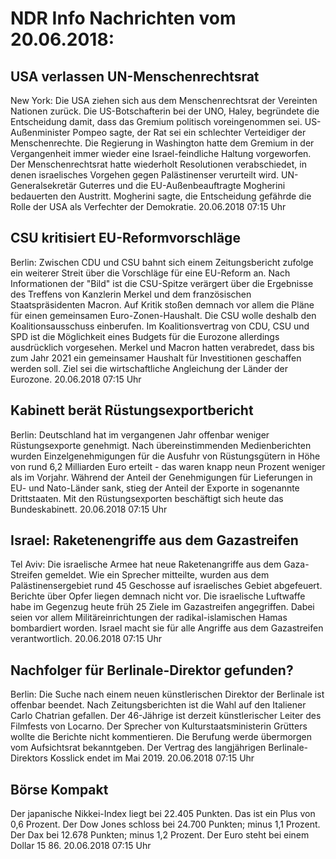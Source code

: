 # NDR Info Nachrichten vom 20.06.2018:


## USA verlassen UN-Menschenrechtsrat
New York: Die USA ziehen sich aus dem Menschenrechtsrat der Vereinten Nationen zurück. Die US-Botschafterin bei der UNO, Haley, begründete die Entscheidung damit, dass das Gremium politisch voreingenommen sei. US-Außenminister Pompeo sagte, der Rat sei ein schlechter Verteidiger der Menschenrechte. Die Regierung in Washington hatte dem Gremium in der Vergangenheit immer wieder eine Israel-feindliche Haltung vorgeworfen. Der Menschenrechtsrat hatte wiederholt Resolutionen verabschiedet, in denen israelisches Vorgehen gegen Palästinenser verurteilt wird. UN-Generalsekretär Guterres und die EU-Außenbeauftragte Mogherini bedauerten den Austritt. Mogherini sagte, die Entscheidung gefährde die Rolle der USA als Verfechter der Demokratie. 20.06.2018 07:15 Uhr 

## CSU kritisiert EU-Reformvorschläge
Berlin: Zwischen CDU und CSU bahnt sich einem Zeitungsbericht zufolge ein weiterer Streit über die Vorschläge für eine EU-Reform an. Nach Informationen der "Bild" ist die CSU-Spitze verärgert über die Ergebnisse des Treffens von Kanzlerin Merkel und dem französischen Staatspräsidenten Macron. Auf Kritik stoßen demnach vor allem die Pläne für einen gemeinsamen Euro-Zonen-Haushalt. Die CSU wolle deshalb den Koalitionsausschuss einberufen. Im Koalitionsvertrag von CDU, CSU und SPD ist die Möglichkeit eines Budgets für die Eurozone allerdings ausdrücklich vorgesehen. Merkel und Macron hatten verabredet, dass bis zum Jahr 2021 ein gemeinsamer Haushalt für Investitionen geschaffen werden soll. Ziel sei die wirtschaftliche Angleichung der Länder der Eurozone. 20.06.2018 07:15 Uhr 

## Kabinett berät Rüstungsexportbericht
Berlin: Deutschland hat im vergangenen Jahr offenbar weniger Rüstungsexporte genehmigt. Nach übereinstimmenden Medienberichten wurden Einzelgenehmigungen für die Ausfuhr von Rüstungsgütern in Höhe von rund 6,2 Milliarden Euro erteilt - das waren knapp neun Prozent weniger als im Vorjahr. Während der Anteil der Genehmigungen für Lieferungen in EU- und Nato-Länder sank, stieg der Anteil der Exporte in sogenannte Drittstaaten. Mit den Rüstungsexporten beschäftigt sich heute das Bundeskabinett. 20.06.2018 07:15 Uhr 

## Israel: Raketenengriffe aus dem Gazastreifen
Tel Aviv: Die israelische Armee hat neue Raketenangriffe aus dem Gaza-Streifen gemeldet. Wie ein Sprecher mitteilte, wurden aus dem Palästinensergebiet rund 45 Geschosse auf israelisches Gebiet abgefeuert. Berichte über Opfer liegen demnach nicht vor. Die israelische Luftwaffe habe im Gegenzug heute früh 25 Ziele im Gazastreifen angegriffen. Dabei seien vor allem Militäreinrichtungen der radikal-islamischen Hamas bombardiert worden. Israel macht sie für alle Angriffe aus dem Gazastreifen verantwortlich. 20.06.2018 07:15 Uhr 

## Nachfolger für Berlinale-Direktor gefunden?
Berlin: Die Suche nach einem neuen künstlerischen Direktor der Berlinale ist offenbar beendet. Nach Zeitungsberichten ist die Wahl auf den Italiener Carlo Chatrian gefallen. Der 46-Jährige ist derzeit künstlerischer Leiter des Filmfests von Locarno. Der Sprecher von Kulturstaatsministerin Grütters wollte die Berichte nicht kommentieren. Die Berufung werde übermorgen vom Aufsichtsrat bekanntgeben. Der Vertrag des langjährigen Berlinale-Direktors Kosslick endet im Mai 2019. 20.06.2018 07:15 Uhr 

## Börse Kompakt
Der japanische Nikkei-Index liegt bei 22.405 Punkten. Das ist ein Plus von 0,6 Prozent. Der Dow Jones schloss bei 24.700 Punkten; minus 1,1 Prozent. Der Dax bei 12.678  Punkten; minus 1,2 Prozent. Der Euro steht bei einem Dollar 15 86. 20.06.2018 07:15 Uhr 
